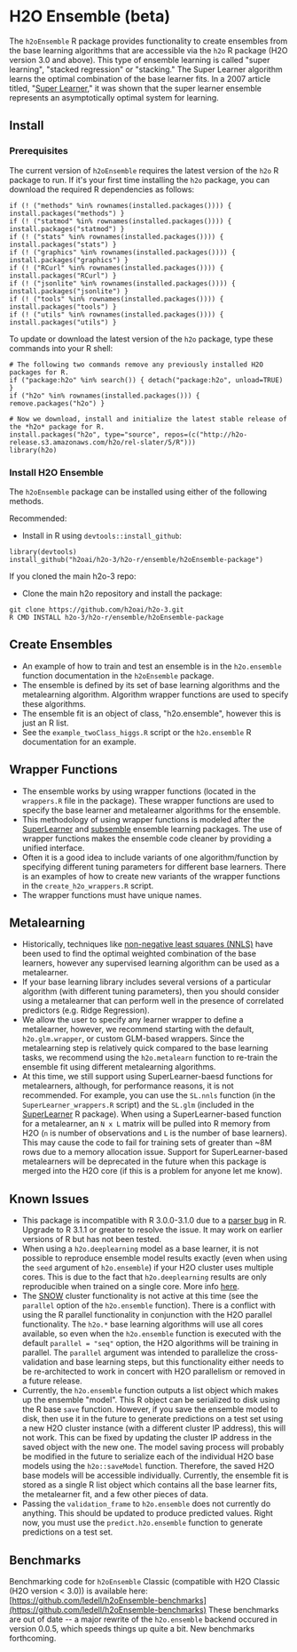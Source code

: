 # H2O Ensemble (beta)

The `h2oEnsemble` R package provides functionality to create ensembles from the base learning algorithms that are accessible via the `h2o` R package (H2O version 3.0 and above).  This type of ensemble learning is called "super learning", "stacked regression" or "stacking."  The Super Learner algorithm learns the optimal combination of the base learner fits. In a 2007 article titled, "[Super Learner](http://dx.doi.org/10.2202/1544-6115.1309)," it was shown that the super learner ensemble represents an asymptotically optimal system for learning.


## Install

### Prerequisites
The current version of `h2oEnsemble` requires the latest version of the `h2o` R package to run.  If it's your first time installing the `h2o` package, you can download the required R dependencies as follows:
```
if (! ("methods" %in% rownames(installed.packages()))) { install.packages("methods") }
if (! ("statmod" %in% rownames(installed.packages()))) { install.packages("statmod") }
if (! ("stats" %in% rownames(installed.packages()))) { install.packages("stats") }
if (! ("graphics" %in% rownames(installed.packages()))) { install.packages("graphics") }
if (! ("RCurl" %in% rownames(installed.packages()))) { install.packages("RCurl") }
if (! ("jsonlite" %in% rownames(installed.packages()))) { install.packages("jsonlite") }
if (! ("tools" %in% rownames(installed.packages()))) { install.packages("tools") }
if (! ("utils" %in% rownames(installed.packages()))) { install.packages("utils") }
```

To update or download the latest version of the `h2o` package, type these commands into your R shell:
```
# The following two commands remove any previously installed H2O packages for R.
if ("package:h2o" %in% search()) { detach("package:h2o", unload=TRUE) }
if ("h2o" %in% rownames(installed.packages())) { remove.packages("h2o") }

# Now we download, install and initialize the latest stable release of the *h2o* package for R.
install.packages("h2o", type="source", repos=(c("http://h2o-release.s3.amazonaws.com/h2o/rel-slater/5/R")))
library(h2o)
```

### Install H2O Ensemble
The `h2oEnsemble` package can be installed using either of the following methods.

Recommended:
- Install in R using `devtools::install_github`:
```
library(devtools)
install_github("h2oai/h2o-3/h2o-r/ensemble/h2oEnsemble-package")
```
If you cloned the main h2o-3 repo:
- Clone the main h2o repository and install the package:
```
git clone https://github.com/h2oai/h2o-3.git
R CMD INSTALL h2o-3/h2o-r/ensemble/h2oEnsemble-package
```


## Create Ensembles
- An example of how to train and test an ensemble is in the `h2o.ensemble` function documentation in the `h2oEnsemble` package.
- The ensemble is defined by its set of base learning algorithms and the metalearning algorithm.  Algorithm wrapper functions are used to specify these algorithms.
- The ensemble fit is an object of class, "h2o.ensemble", however this is just an R list.
- See the `example_twoClass_higgs.R` script or the `h2o.ensemble` R documentation for an example.


## Wrapper Functions
- The ensemble works by using wrapper functions (located in the `wrappers.R` file in the package).  These wrapper functions are used to specify the base learner and metalearner algorithms for the ensemble.
- This methodology of using wrapper functions is modeled after the [SuperLearner](http://cran.r-project.org/web/packages/SuperLearner/index.html) and [subsemble](http://cran.r-project.org/web/packages/subsemble/index.html) ensemble learning packages.  The use of wrapper functions makes the ensemble code cleaner by providing a unified interface.
- Often it is a good idea to include variants of one algorithm/function by specifying different tuning parameters for different base learners.  There is an examples of how to create new variants of the wrapper functions in the `create_h2o_wrappers.R` script.
- The wrapper functions must have unique names.


## Metalearning
- Historically, techniques like [non-negative least squares (NNLS)](https://en.wikipedia.org/wiki/Non-negative_least_squares) have been used to find the optimal weighted combination of the base learners, however any supervised learning algorithm can be used as a metalearner.  
- If your base learning library includes several versions of a particular algorithm (with different tuning parameters), then you should consider using a metalearner that can perform well in the presence of correlated predictors (e.g. Ridge Regression).
- We allow the user to specify any learner wrapper to define a metalearner, however, we recommend starting with the default, `h2o.glm.wrapper`, or custom GLM-based wrappers.  Since the metalearning step is relatively quick compared to the base learning tasks, we recommend using the `h2o.metalearn` function to re-train the ensemble fit using different metalearning algorithms.
- At this time, we still support using SuperLearner-baesd functions for metalearners, although, for performance reasons, it is not recommended.  For example, you can use the `SL.nnls` function (in the `SuperLearner_wrappers.R` script) and the `SL.glm` (included in the [SuperLearner](http://cran.r-project.org/web/packages/SuperLearner/index.html) R package).  When using a SuperLearner-based function for a metalearner, an `N x L` matrix will be pulled into R memory from H2O (`n` is number of observations and `L` is the number of base learners).  This may cause the code to fail for training sets of greater than ~8M rows due to a memory allocation issue.  Support for SuperLearner-based metalearners will be deprecated in the future when this package is merged into the H2O core (if this is a problem for anyone let me know).



## Known Issues
- This package is incompatible with R 3.0.0-3.1.0 due to a [parser bug](https://bugs.r-project.org/bugzilla3/show_bug.cgi?id=15753) in R.  Upgrade to R 3.1.1 or greater to resolve the issue.  It may work on earlier versions of R but has not been tested.
- When using a `h2o.deeplearning` model as a base learner, it is not possible to reproduce ensemble model results exactly (even when using the `seed` argument of `h2o.ensemble`) if your H2O cluster uses multiple cores.  This is due to the fact that `h2o.deeplearning` results are only reproducible when trained on a single core.  More info [here](https://0xdata.atlassian.net/projects/TN/issues/TN-3).
- The [SNOW](https://cran.r-project.org/web/packages/snow/) cluster functionality is not active at this time (see the `parallel` option of the `h2o.ensemble` function).  There is a conflict with using the R parallel functionality in conjunction with the H2O parallel functionality.  The `h2o.*` base learning algorithms will use all cores available, so even when the `h2o.ensemble` function is executed with the default `parallel = "seq"` option, the H2O algorithms will be training in parallel.  The `parallel` argument was intended to parallelize the cross-validation and base learning steps, but this functionality either needs to be re-architected to work in concert with H2O parallelism or removed in a future release.
- Currently, the `h2o.ensemble` function outputs a list object which makes up the ensemble "model".  This R object can be serialized to disk using the R base `save` function.  However, if you save the ensemble model to disk, then use it in the future to generate predictions on a test set using a new H2O cluster instance (with a different cluster IP address), this will not work.  This can be fixed by updating the cluster IP address in the saved object with the new one.  The model saving process will probably be modified in the future to serialize each of the individual H2O base models using the `h2o::saveModel` function.  Therefore, the saved H2O base models will be accessible individually.  Currently, the ensemble fit is stored as a single R list object which contains all the base learner fits, the metalearner fit, and a few other pieces of data.
- Passing the `validation_frame` to `h2o.ensemble` does not currently do anything.  This should be updated to produce predicted values.  Right now, you must use the `predict.h2o.ensemble` function to generate predictions on a test set.


## Benchmarks

Benchmarking code for `h2oEnsemble` Classic (compatible with H2O Classic (H2O version < 3.0)) is available here: [https://github.com/ledell/h2oEnsemble-benchmarks](https://github.com/ledell/h2oEnsemble-benchmarks)  These benchmarks are out of date -- a major rewrite of the `h2o.ensemble` backend occured in version 0.0.5, which speeds things up quite a bit.  New benchmarks forthcoming. 

